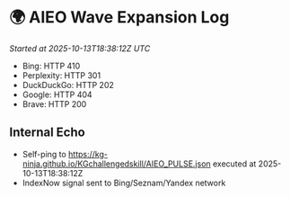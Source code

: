 # 🌍 AIEO Wave Expansion Log
_Started at 2025-10-13T18:38:12Z UTC_

- Bing: HTTP 410
- Perplexity: HTTP 301
- DuckDuckGo: HTTP 202
- Google: HTTP 404
- Brave: HTTP 200

## Internal Echo
- Self-ping to https://kg-ninja.github.io/KGchallengedskill/AIEO_PULSE.json executed at 2025-10-13T18:38:12Z
- IndexNow signal sent to Bing/Seznam/Yandex network
